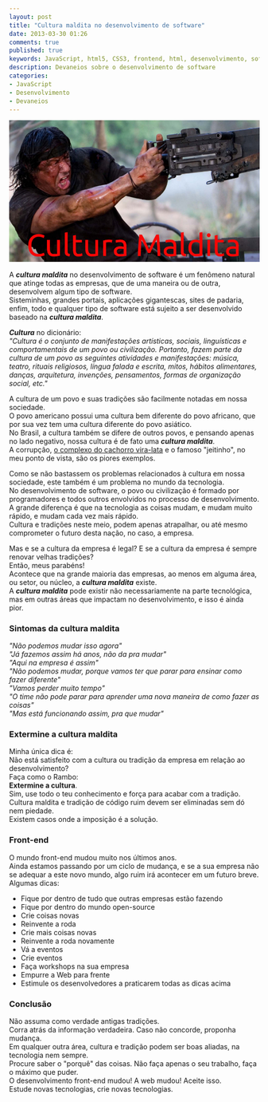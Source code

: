 ```yaml
---
layout: post
title: "Cultura maldita no desenvolvimento de software"
date: 2013-03-30 01:26
comments: true
published: true
keywords: JavaScript, html5, CSS3, frontend, html, desenvolvimento, software
description: Devaneios sobre o desenvolvimento de software
categories:
- JavaScript 
- Desenvolvimento
- Devaneios
---
```


![Cultura Maldita](/images/cultura-maldita.jpg)  

A ***cultura maldita*** no desenvolvimento de software é um fenômeno natural que atinge todas as empresas, que de uma maneira ou de outra, desenvolvem algum tipo de software.  
Sisteminhas, grandes portais, aplicações gigantescas, sites de padaria, enfim, todo e qualquer tipo de software está sujeito a ser desenvolvido baseado na ***cultura maldita***.  

***Cultura*** no dicionário:  
_"Cultura é o conjunto de manifestações artísticas, sociais, linguísticas e comportamentais de um povo ou civilização. Portanto, fazem parte da cultura de um povo as seguintes atividades e manifestações: música, teatro, rituais religiosos, língua falada e escrita, mitos, hábitos alimentares, danças, arquitetura, invenções, pensamentos, formas de organização social, etc."_  

A cultura de um povo e suas tradições são facilmente notadas em nossa sociedade.  
O povo americano possui uma cultura bem diferente do povo africano, que por sua vez tem uma cultura diferente do povo asiático.  
No Brasil, a cultura também se difere de outros povos, e pensando apenas no lado negativo, nossa cultura é de fato uma ***cultura maldita***.  
A corrupção, [o complexo do cachorro vira-lata](http://pt.wikipedia.org/wiki/Complexo_de_vira-lata) e o famoso "jeitinho", no meu ponto de vista, são os piores exemplos.  

Como se não bastassem os problemas relacionados à cultura em nossa sociedade, este também é um problema no mundo da tecnologia.  
No desenvolvimento de software, o povo ou civilização é formado por programadores e todos outros envolvidos no processo de desenvolvimento.  
A grande diferença é que na tecnologia as coisas mudam, e mudam muito rápido, e mudam cada vez mais rápido.  
Cultura e tradições neste meio, podem apenas atrapalhar, ou até mesmo comprometer o futuro desta nação, no caso, a empresa.  

Mas e se a cultura da empresa é legal? E se a cultura da empresa é sempre renovar velhas tradições?  
Então, meus parabéns!  
Acontece que na grande maioria das empresas, ao menos em alguma área, ou setor, ou núcleo, a ***cultura maldita*** existe.  
A ***cultura maldita*** pode existir não necessariamente na parte tecnológica, mas em outras áreas que impactam no desenvolvimento, e isso é ainda pior.  

### Sintomas da cultura maldita  
_"Não podemos mudar isso agora"_  
_"Já fazemos assim há anos, não da pra mudar"_  
_"Aqui na empresa é assim"_  
_"Não podemos mudar, porque vamos ter que parar para ensinar como fazer diferente"_  
_"Vamos perder muito tempo"_  
_"O time não pode parar para aprender uma nova maneira de como fazer as coisas"_  
_"Mas está funcionando assim, pra que mudar"_  

### Extermine a cultura maldita  
Minha única dica é:  
Não está satisfeito com a cultura ou tradição da empresa em relação ao desenvolvimento?  
Faça como o Rambo:  
**Extermine a cultura**.  
Sim, use todo o teu conhecimento e força para acabar com a tradição.  
Cultura maldita e tradição de código ruim devem ser eliminadas sem dó nem piedade.  
Existem casos onde a imposição é a solução.  

### Front-end  
O mundo front-end mudou muito nos últimos anos.  
Ainda estamos passando por um ciclo de mudança, e se a sua empresa não se adequar a este novo mundo, algo ruim irá acontecer em um futuro breve.  
Algumas dicas:   
- Fique por dentro de tudo que outras empresas estão fazendo  
- Fique por dentro do mundo open-source  
- Crie coisas novas  
- Reinvente a roda  
- Crie mais coisas novas   
- Reinvente a roda novamente  
- Vá a eventos   
- Crie eventos  
- Faça workshops na sua empresa  
- Empurre a Web para frente  
- Estimule os desenvolvedores a praticarem todas as dicas acima  

### Conclusão  
Não assuma como verdade antigas tradições.  
Corra atrás da informação verdadeira. Caso não concorde, proponha mudança.  
Em qualquer outra área, cultura e tradição podem ser boas aliadas, na tecnologia nem sempre.  
Procure saber o "porquê" das coisas. Não faça apenas o seu trabalho, faça o máximo que puder.  
O desenvolvimento front-end mudou! A web mudou! Aceite isso.  
Estude novas tecnologias, crie novas tecnologias.  














